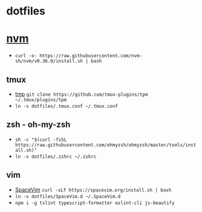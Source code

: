 # dotfiles

# [nvm](https://github.com/nvm-sh/nvm#installing-and-updating)

* `curl -o- https://raw.githubusercontent.com/nvm-sh/nvm/v0.36.0/install.sh | bash`

## tmux

* [tmp](https://github.com/tmux-plugins/tpm) `git clone https://github.com/tmux-plugins/tpm ~/.tmux/plugins/tpm`
* `ln -s dotfiles/.tmux.conf ~/.tmux.conf`

## zsh - oh-my-zsh

* `sh -c "$(curl -fsSL https://raw.githubusercontent.com/ohmyzsh/ohmyzsh/master/tools/install.sh)"`
* `ln -s dotfiles/.zshrc ~/.zshrc`

## vim

* [SpaceVim](https://spacevim.org/quick-start-guide/) `curl -sLf https://spacevim.org/install.sh | bash`
* `ln -s dotfiles/SpaceVim.d ~/.SpaceVim.d`
* `npm i -g tslint typescript-formatter eslint-cli js-beautify`
